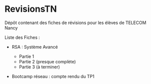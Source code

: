 # RevisionsTN
Dépôt contenant des fiches de révisions pour les élèves de TELECOM Nancy

Liste des Fiches :

* RSA : Système Avancé
	* Partie 1
	* Partie 2 (presque complète)
	* Partie 3 (à terminer)

* Bootcamp réseau : compte rendu du TP1
